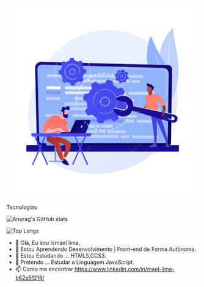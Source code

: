 <img src="./img/ilustração-software-enginer.png">

<p>Tecnologias</p>




![Anurag's GitHub stats](https://github-readme-stats.vercel.app/api?username=Ismaellima1&count_private=true&theme=tokyonight)
<!-- (https://github.com/anuraghazra/github-readme-stats) -->

![Top Langs](https://github-readme-stats.vercel.app/api/top-langs/?username=Ismaellima1&layout=compact&theme=tokyonight)



- 👋 Olá, Eu sou Ismael lima.
- 👀 Estou Aprendendo Desenvolvimento | Front-end de Forma Autônoma.
- 🌱 Estou Estudando ... HTML5,CCS3.
- 💞️ Pretendo ... Estudar a Linguagem JavaScript.
- 📫 Como me encontrar https://www.linkedin.com/in/mael-lima-b62a51216/

<!---
Ismaellima1/Ismaellima1 is a ✨ special ✨ repository because its `README.md` (this file) appears on your GitHub profile.
You can click the Preview link to take a look at your changes.
--->
